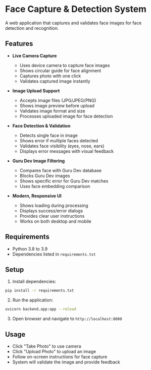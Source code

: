 # Face Capture & Detection System

A web application that captures and validates face images for face detection and recognition.

## Features
- **Live Camera Capture**
  - Uses device camera to capture face images
  - Shows circular guide for face alignment
  - Captures photo with one click
  - Validates captured image instantly

- **Image Upload Support**
  - Accepts image files (JPG/JPEG/PNG)
  - Shows image preview before upload
  - Validates image format and size
  - Processes uploaded image for face detection

- **Face Detection & Validation**
  - Detects single face in image
  - Shows error if multiple faces detected
  - Validates face visibility (eyes, nose, ears)
  - Displays error messages with visual feedback

- **Guru Dev Image Filtering**
  - Compares face with Guru Dev database
  - Blocks Guru Dev images
  - Shows specific error for Guru Dev matches
  - Uses face embedding comparison

- **Modern, Responsive UI**
  - Shows loading during processing
  - Displays success/error dialogs
  - Provides clear user instructions
  - Works on both desktop and mobile

## Requirements
- Python 3.8 to 3.9
- Dependencies listed in `requirements.txt`

## Setup
1. Install dependencies:
```bash
pip install -r requirements.txt
```

2. Run the application:
```bash
uvicorn backend.app:app --reload
```

3. Open browser and navigate to `http://localhost:8000`

## Usage
- Click "Take Photo" to use camera
- Click "Upload Photo" to upload an image
- Follow on-screen instructions for face capture
- System will validate the image and provide feedback 